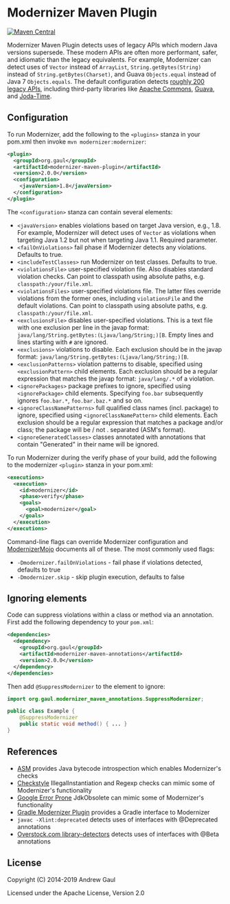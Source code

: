 Modernizer Maven Plugin
=======================

[![Maven Central](https://img.shields.io/maven-central/v/org.gaul/modernizer-maven-plugin.svg)](https://search.maven.org/#search%7Cga%7C1%7Ca%3A%22modernizer-maven-plugin%22)

Modernizer Maven Plugin detects uses of legacy APIs which modern Java versions
supersede.
These modern APIs are often more performant, safer, and idiomatic than the
legacy equivalents.
For example, Modernizer can detect uses of `Vector` instead of `ArrayList`,
`String.getBytes(String)` instead of `String.getBytes(Charset)`, and
Guava `Objects.equal` instead of Java 7 `Objects.equals`.
The default configuration detects
[roughly 200 legacy APIs](https://github.com/gaul/modernizer-maven-plugin/blob/master/modernizer-maven-plugin/src/main/resources/modernizer.xml),
including third-party libraries like
[Apache Commons](https://commons.apache.org/),
[Guava](https://github.com/google/guava),
and [Joda-Time](https://www.joda.org/joda-time/).

Configuration
-------------

To run Modernizer, add the following to the `<plugins>` stanza in your pom.xml
then invoke `mvn modernizer:modernizer`:

```xml
<plugin>
  <groupId>org.gaul</groupId>
  <artifactId>modernizer-maven-plugin</artifactId>
  <version>2.0.0</version>
  <configuration>
    <javaVersion>1.8</javaVersion>
  </configuration>
</plugin>
```

The `<configuration>` stanza can contain several elements:

* `<javaVersion>` enables violations based on target Java version, e.g., 1.8.  For example, Modernizer will detect uses of `Vector` as violations when targeting Java 1.2 but not when targeting Java 1.1.  Required parameter.
* `<failOnViolations>` fail phase if Modernizer detects any violations.  Defaults to true.
* `<includeTestClasses>` run Modernizer on test classes.  Defaults to true.
* `<violationsFile>` user-specified violation file.  Also disables standard violation checks. Can point to classpath using absolute paths, e.g. `classpath:/your/file.xml`.
* `<violationsFiles>` user-specified violations file.  The latter files override violations from the former ones, including `violationsFile` and the default violations. Can point to classpath using absolute paths, e.g. `classpath:/your/file.xml`.
* `<exclusionsFile>` disables user-specified violations.  This is a text file with one exclusion per line in the javap format: `java/lang/String.getBytes:(Ljava/lang/String;)[B`.  Empty lines and lines starting with `#` are ignored.
* `<exclusions>` violations to disable. Each exclusion should be in the javap format: `java/lang/String.getBytes:(Ljava/lang/String;)[B`.
* `<exclusionPatterns>` violation patterns to disable, specified using `<exclusionPattern>` child elements. Each exclusion should be a regular expression that matches the javap format: `java/lang/.*` of a violation.
* `<ignorePackages>` package prefixes to ignore, specified using `<ignorePackage>` child elements. Specifying `foo.bar` subsequently ignores `foo.bar.*`, `foo.bar.baz.*` and so on.
* `<ignoreClassNamePatterns>` full qualified class names (incl. package) to ignore, specified using `<ignoreClassNamePattern>` child elements. Each exclusion should be a regular expression that matches a package and/or class; the package will be / not . separated (ASM's format).
* `<ignoreGeneratedClasses>` classes annotated with annotations that contain "Generated" in their name will be ignored.

To run Modernizer during the verify phase of your build, add the following to
the modernizer `<plugin>` stanza in your pom.xml:

```xml
<executions>
  <execution>
    <id>modernizer</id>
    <phase>verify</phase>
    <goals>
      <goal>modernizer</goal>
    </goals>
  </execution>
</executions>
```

Command-line flags can override Modernizer configuration and
[ModernizerMojo](https://github.com/gaul/modernizer-maven-plugin/blob/master/modernizer-maven-plugin/src/main/java/org/gaul/modernizer_maven_plugin/ModernizerMojo.java) 
documents all of these.  The most commonly used flags:

* `-Dmodernizer.failOnViolations` - fail phase if violations detected, defaults to true
* `-Dmodernizer.skip` - skip plugin execution, defaults to false

Ignoring elements
-----------------

Code can suppress violations within a class or method via an annotation.  First
add the following dependency to your `pom.xml`:

```xml
<dependencies>
  <dependency>
    <groupId>org.gaul</groupId>
    <artifactId>modernizer-maven-annotations</artifactId>
    <version>2.0.0</version>
  </dependency>
</dependencies>
```

Then add `@SuppressModernizer` to the element to ignore:

```java
import org.gaul.modernizer_maven_annotations.SuppressModernizer;

public class Example {
    @SuppressModernizer
    public static void method() { ... }
}
```

References
----------

* [ASM](https://asm.ow2.org/) provides Java bytecode introspection which enables Modernizer's checks
* [Checkstyle](https://checkstyle.org/) IllegalInstantiation and Regexp checks can mimic some of Modernizer's functionality
* [Google Error Prone](https://errorprone.info/) JdkObsolete can mimic some of Modernizer's functionality
* [Gradle Modernizer Plugin](https://github.com/simonharrer/gradle-modernizer-plugin) provides a Gradle interface to Modernizer
* `javac -Xlint:deprecated` detects uses of interfaces with @Deprecated annotations
* [Overstock.com library-detectors](https://github.com/overstock/library-detectors) detects uses of interfaces with @Beta annotations

License
-------
Copyright (C) 2014-2019 Andrew Gaul

Licensed under the Apache License, Version 2.0
